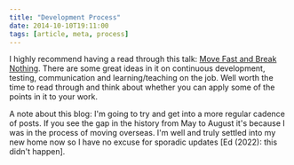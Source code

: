 ```yaml
---
title: "Development Process"
date: 2014-10-10T19:11:00
tags: [article, meta, process]
---
```

I highly recommend having a read through this talk: [Move Fast and Break Nothing](http://zachholman.com/talk/move-fast-break-nothing/). There are some great ideas in it on continuous development, testing, communication and learning/teaching on the job. Well worth the time to read through and think about whether you can apply some of the points in it to your work.

A note about this blog: I'm going to try and get into a more regular cadence of posts. If you see the gap in the history from May to August it's because I was in the process of moving overseas. I'm well and truly settled into my new home now so I have no excuse for sporadic updates [Ed (2022): this didn't happen].